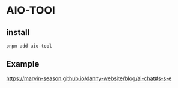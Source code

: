 # AIO-TOOl

## install

```shell
pnpm add aio-tool
```

## Example
https://marvin-season.github.io/danny-website/blog/ai-chat#s-s-e